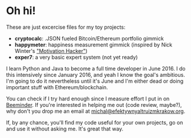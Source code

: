 # Oh hi!
These are just excercise files for my toy projects:

- **cryptocalc**: .JSON fueled Bitcoin/Ethereum portfolio gimmick
- **happymeter**: happiness measurement gimmick (inspired by Nick Winter's ["Motivation Hacker"])
- **exper7**: a very basic expert system (not yet ready)

I learn Python and Java to become a full time developer in June 2016. I  do this intensively since January 2016, and yeah I know the goal's ambitious. I'm going to do it nevertheless until it's June and I'm either dead or doing important stuff with Ethereum/blockchain.

You can check if I try hard enough since I measure effort I put in on [Beeminder]. If you're interested in helping me out (code review, maybe?), why don't you drop me an email at michal@efektywnyaltruizmkrakow.org.

If, by any chance, you'll find my code useful for your own projects, go on and use it without asking me. It's great that way.

["Motivation Hacker"]: http://www.nickwinter.net/the-motivation-hacker
[Beeminder]: https://www.beeminder.com/michal_t/goals/code
